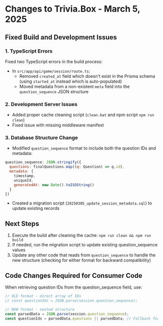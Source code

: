 # Changes to Trivia.Box - March 5, 2025

## Fixed Build and Development Issues

### 1. TypeScript Errors

Fixed two TypeScript errors in the build process:

- In `src/app/api/game/session/route.ts`:
   - Removed `created_at` field which doesn't exist in the Prisma schema (using `started_at` instead which is auto-populated)
   - Moved metadata from a non-existent `meta` field into the `question_sequence` JSON structure

### 2. Development Server Issues

- Added proper cache cleaning script (`clean.bat` and npm script `npm run clean`)
- Fixed issue with missing middleware manifest

### 3. Database Structure Change

- Modified `question_sequence` format to include both the question IDs and metadata:

```javascript
question_sequence: JSON.stringify({
  questions: finalQuestions.map((q: Question) => q.id),
  metadata: {
    timestamp,
    uniqueId,
    generatedAt: new Date().toISOString()
  }
})
```

- Created a migration script (`20250305_update_session_metadata.sql`) to update existing records

## Next Steps

1. Execute the build after cleaning the cache: `npm run clean && npm run build`
2. If needed, run the migration script to update existing question_sequence values
3. Update any other code that reads from `question_sequence` to handle the new structure (checking for either format for backward compatibility)

## Code Changes Required for Consumer Code

When retrieving question IDs from the question_sequence field, use:

```typescript
// OLD format - direct array of IDs
// const questionIds = JSON.parse(session.question_sequence);

// NEW format - nested structure
const parsedData = JSON.parse(session.question_sequence);
const questionIds = parsedData.questions || parsedData; // Fallback for backward compatibility
```

